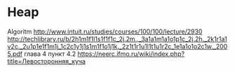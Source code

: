 # Heap
Algoritm
http://www.intuit.ru/studies/courses/100/100/lecture/2930
http://techlibrary.ru/b/2h1m1f1l1s1f1f1c_2j.2m.,_3a1a1m1a1o1p1c_2j.2h._2k1r1a1v2c._2u1p1e1f1m1j_1c2c1y1j1s1m1f1o1j1k._2z1t1r1u1l1t1u1r2c_1e1a1o1o2c1w._2005.pdf
глава 4 пункт 4.2
https://neerc.ifmo.ru/wiki/index.php?title=Левосторонняя_куча
